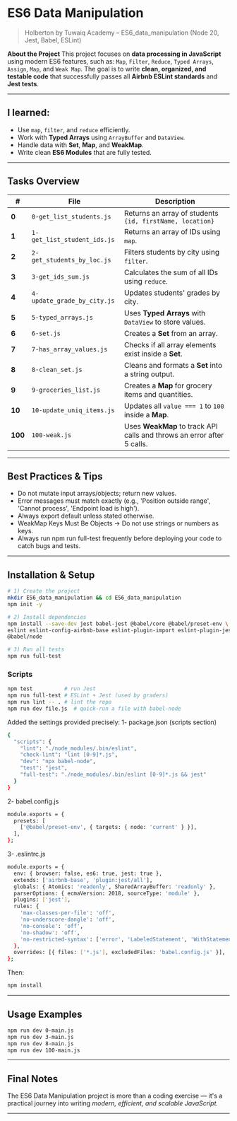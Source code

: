 # ES6 Data Manipulation

> Holberton by Tuwaiq Academy – ES6_data_manipulation (Node 20, Jest, Babel, ESLint)

**About the Project**
This project focuses on **data processing in JavaScript** using modern ES6 features, such as:
`Map`, `Filter`, `Reduce`, `Typed Arrays`, `Assign`, `Map`, and `Weak Map`.
The goal is to write **clean, organized, and testable code** that successfully passes all **Airbnb ESLint standards** and **Jest tests**.

---
## I learned:
- Use `map`, `filter`, and `reduce` efficiently.  
- Work with **Typed Arrays** using `ArrayBuffer` and `DataView`.  
- Handle data with **Set**, **Map**, and **WeakMap**.  
- Write clean **ES6 Modules** that are fully tested.
---
## Tasks Overview
| #       | File                        | Description                                                            |
| ------- | --------------------------- | ---------------------------------------------------------------------- |
| **0**   | `0-get_list_students.js`    | Returns an array of students `{id, firstName, location}`               |
| **1**   | `1-get_list_student_ids.js` | Returns an array of IDs using `map`.                                   |
| **2**   | `2-get_students_by_loc.js`  | Filters students by city using `filter`.                               |
| **3**   | `3-get_ids_sum.js`          | Calculates the sum of all IDs using `reduce`.                          |
| **4**   | `4-update_grade_by_city.js` | Updates students' grades by city.                                      |
| **5**   | `5-typed_arrays.js`         | Uses **Typed Arrays** with `DataView` to store values.                 |
| **6**   | `6-set.js`                  | Creates a **Set** from an array.                                       |
| **7**   | `7-has_array_values.js`     | Checks if all array elements exist inside a **Set**.                   |
| **8**   | `8-clean_set.js`            | Cleans and formats a **Set** into a string output.                     |
| **9**   | `9-groceries_list.js`       | Creates a **Map** for grocery items and quantities.                    |
| **10**  | `10-update_uniq_items.js`   | Updates all `value === 1` to `100` inside a **Map**.                   |
| **100** | `100-weak.js`               | Uses **WeakMap** to track API calls and throws an error after 5 calls. |

---
## Best Practices & Tips
- Do not mutate input arrays/objects; return new values.
- Error messages must match exactly (e.g., 'Position outside range', 'Cannot process', 'Endpoint load is high').
- Always export default unless stated otherwise.
- WeakMap Keys Must Be Objects → Do not use strings or numbers as keys.
- Always run npm run full-test frequently before deploying your code to catch bugs and tests.
---
## Installation & Setup

```bash
# 1) Create the project
mkdir ES6_data_manipulation && cd ES6_data_manipulation
npm init -y

# 2) Install dependencies
npm install --save-dev jest babel-jest @babel/core @babel/preset-env \
eslint eslint-config-airbnb-base eslint-plugin-import eslint-plugin-jest \
@babel/node

# 3) Run all tests
npm run full-test
```

### Scripts
```bash
npm test          # run Jest
npm run full-test # ESLint + Jest (used by graders)
npm run lint -- . # lint the repo
npm run dev file.js  # quick-run a file with babel-node
```
Added the settings provided precisely:
1- package.json (scripts section)
```bash
{
  "scripts": {
    "lint": "./node_modules/.bin/eslint",
    "check-lint": "lint [0-9]*.js",
    "dev": "npx babel-node",
    "test": "jest",
    "full-test": "./node_modules/.bin/eslint [0-9]*.js && jest"
  }
}
```
2- babel.config.js
```bash
module.exports = {
  presets: [
    ['@babel/preset-env', { targets: { node: 'current' } }],
  ],
};
```
3- .eslintrc.js
```bash
module.exports = {
  env: { browser: false, es6: true, jest: true },
  extends: ['airbnb-base', 'plugin:jest/all'],
  globals: { Atomics: 'readonly', SharedArrayBuffer: 'readonly' },
  parserOptions: { ecmaVersion: 2018, sourceType: 'module' },
  plugins: ['jest'],
  rules: {
    'max-classes-per-file': 'off',
    'no-underscore-dangle': 'off',
    'no-console': 'off',
    'no-shadow': 'off',
    'no-restricted-syntax': ['error', 'LabeledStatement', 'WithStatement'],
  },
  overrides: [{ files: ['*.js'], excludedFiles: 'babel.config.js' }],
};
```
Then:
```bash
npm install
```
---
## Usage Examples
```bash
npm run dev 0-main.js
npm run dev 3-main.js
npm run dev 8-main.js
npm run dev 100-main.js
```
---
## Final Notes
The ES6 Data Manipulation project is more than a coding exercise —
it's a practical journey into writing *modern, efficient, and scalable JavaScript.*

---



